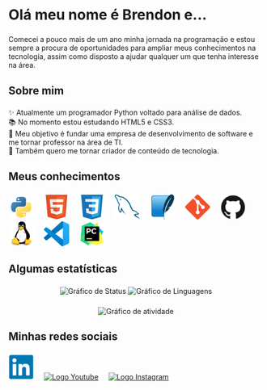 <h1 align="left">Olá meu nome é Brendon e...</h1>

###

<p align="left">Comecei a pouco mais de um ano minha jornada na programação e estou sempre a procura de oportunidades para ampliar meus conhecimentos na tecnologia, assim como disposto a ajudar qualquer um que tenha interesse na área.</p>

###

<h2 align="left">Sobre mim</h2>

###

<p align="left">✨ Atualmente um programador Python voltado para análise de dados.<br>📚 No momento estou estudando HTML5 e CSS3.<br>🎯 Meu objetivo é fundar uma empresa de desenvolvimento de software e me tornar professor na área de TI.<br>🎲 Também quero me tornar criador de conteúdo de tecnologia.</p>

###

<h2 align="left">Meus conhecimentos</h2>

###

<div align="left">
  <img src="https://raw.githubusercontent.com/devicons/devicon/refs/heads/master/icons/python/python-original.svg" height="50" width="50" alt="Logo Python">
  <img width="12"/>
  <img src="https://raw.githubusercontent.com/devicons/devicon/refs/heads/master/icons/html5/html5-original.svg" height="50" width="50" alt="Logo HTML5">
  <img width="12"/>
  <img src="https://raw.githubusercontent.com/devicons/devicon/refs/heads/master/icons/css3/css3-original.svg" height="50" width="50" alt="Logo CSS3">
  <img width="12"/>
  <img src="https://raw.githubusercontent.com/devicons/devicon/refs/heads/master/icons/mysql/mysql-original.svg" height="50" width="50" alt="Logo MySQL">
  <img width="12"/>
  <img src="https://raw.githubusercontent.com/devicons/devicon/refs/heads/master/icons/sqlite/sqlite-original.svg" height="50" width="50" alt="Logo SQLite">
  <img width="12"/>
  <img src="https://raw.githubusercontent.com/devicons/devicon/refs/heads/master/icons/git/git-original.svg" height="50" width="50" alt="Logo Git">
  <img width="12"/>
  <img src="https://raw.githubusercontent.com/devicons/devicon/refs/heads/master/icons/github/github-original.svg" height="50" width="50" alt="">
  <img width="12"/>
  <img src="https://raw.githubusercontent.com/devicons/devicon/refs/heads/master/icons/linux/linux-original.svg" height="50" width="50" alt="Logo Linux">
  <img width="12"/>
  <img src="https://raw.githubusercontent.com/devicons/devicon/refs/heads/master/icons/vscode/vscode-original.svg" height="50" width="50" alt="Logo VScode">
  <img width="12"/>
  <img src="https://raw.githubusercontent.com/devicons/devicon/refs/heads/master/icons/pycharm/pycharm-original.svg" height="50" width="50" alt="Logo PyCharm">
  <img width="12"/>
</div>

###

<h2 align="left">Algumas estatísticas</h2>

###

<div align="center">
  <img src="https://github-readme-stats.vercel.app/api?username=BrendonJoaoDEV&hide_title=false&hide_rank=false&show_icons=true&include_all_commits=true&count_private=true&disable_animations=false&theme=radical&locale=pt-br&hide_border=true&order=1" height="150" alt="Gráfico de Status"  />
  <img src="https://github-readme-stats.vercel.app/api/top-langs?username=BrendonJoaoDEV&locale=pt-br&hide_title=false&layout=compact&card_width=320&langs_count=5&theme=radical&hide_border=true&order=2" height="150" alt="Gráfico de Linguagens"  />
</div>

###

<div align="center">
  <img src="https://github-readme-activity-graph.vercel.app/graph?username=BrendonJoaoDEV&radius=16&theme=redical&area=true&order=5&custom_title=Minhas%20contribui%C3%A7%C3%B5es&hide_border=true&hide_title=false" height="300" alt="Gráfico de atividade"  />
</div>

###

<h2 align="left">Minhas redes sociais</h2>

###

<div align="left">
  <a href="https://www.linkedin.com/in/brendon-jo%C3%A3o-campos-neves-ba99a5324/" target="_blank"><img src="https://raw.githubusercontent.com/devicons/devicon/refs/heads/master/icons/linkedin/linkedin-original.svg" width="50" height="50" alt="Logo LinkedIN"  /></a>
  <img width="12"/>
  <a href="https://www.youtube.com/@Brendondev" target="_blank"><img src="https://raw.githubusercontent.com/maurodesouza/profile-readme-generator/master/src/assets/icons/social/youtube/default.svg" width="50" height="50" alt="Logo Youtube"  /></a>
  <img width="12"/>
  <a href="https://www.instagram.com/brendonjoaodev/" target="_blank"><img src="https://raw.githubusercontent.com/maurodesouza/profile-readme-generator/master/src/assets/icons/social/instagram/default.svg" width="50" height="50" alt="Logo Instagram"  /></a>
</div>

###
